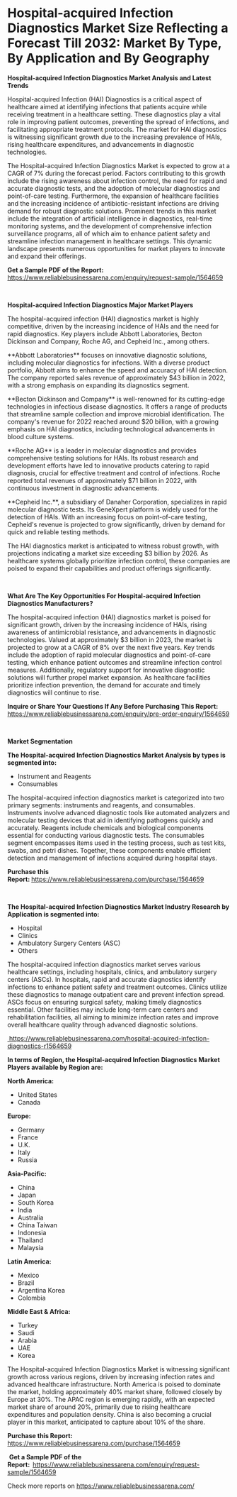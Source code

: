 <p><h1>Hospital-acquired Infection Diagnostics Market Size Reflecting a Forecast Till 2032: Market By Type, By Application and By Geography</h1></p><p><strong>Hospital-acquired Infection Diagnostics Market Analysis and Latest Trends</strong></p>
<p><p>Hospital-acquired Infection (HAI) Diagnostics is a critical aspect of healthcare aimed at identifying infections that patients acquire while receiving treatment in a healthcare setting. These diagnostics play a vital role in improving patient outcomes, preventing the spread of infections, and facilitating appropriate treatment protocols. The market for HAI diagnostics is witnessing significant growth due to the increasing prevalence of HAIs, rising healthcare expenditures, and advancements in diagnostic technologies.</p><p>The Hospital-acquired Infection Diagnostics Market is expected to grow at a CAGR of 7% during the forecast period. Factors contributing to this growth include the rising awareness about infection control, the need for rapid and accurate diagnostic tests, and the adoption of molecular diagnostics and point-of-care testing. Furthermore, the expansion of healthcare facilities and the increasing incidence of antibiotic-resistant infections are driving demand for robust diagnostic solutions. Prominent trends in this market include the integration of artificial intelligence in diagnostics, real-time monitoring systems, and the development of comprehensive infection surveillance programs, all of which aim to enhance patient safety and streamline infection management in healthcare settings. This dynamic landscape presents numerous opportunities for market players to innovate and expand their offerings.</p></p>
<p><strong>Get a Sample PDF of the Report:&nbsp;</strong> <a href="https://www.reliablebusinessarena.com/enquiry/request-sample/1564659?utm_campaign=2635&utm_medium=2&utm_source=Github&utm_content=ia&utm_term=03032025&utm_id=hospital-acquired-infection-diagnostics">https://www.reliablebusinessarena.com/enquiry/request-sample/1564659</a></p>
<p>&nbsp;</p>
<p><strong>Hospital-acquired Infection Diagnostics Major Market Players</strong></p>
<p><p>The hospital-acquired infection (HAI) diagnostics market is highly competitive, driven by the increasing incidence of HAIs and the need for rapid diagnostics. Key players include Abbott Laboratories, Becton Dickinson and Company, Roche AG, and Cepheid Inc., among others.</p><p>**Abbott Laboratories** focuses on innovative diagnostic solutions, including molecular diagnostics for infections. With a diverse product portfolio, Abbott aims to enhance the speed and accuracy of HAI detection. The company reported sales revenue of approximately $43 billion in 2022, with a strong emphasis on expanding its diagnostics segment.</p><p>**Becton Dickinson and Company** is well-renowned for its cutting-edge technologies in infectious disease diagnostics. It offers a range of products that streamline sample collection and improve microbial identification. The company's revenue for 2022 reached around $20 billion, with a growing emphasis on HAI diagnostics, including technological advancements in blood culture systems.</p><p>**Roche AG** is a leader in molecular diagnostics and provides comprehensive testing solutions for HAIs. Its robust research and development efforts have led to innovative products catering to rapid diagnosis, crucial for effective treatment and control of infections. Roche reported total revenues of approximately $71 billion in 2022, with continuous investment in diagnostic advancements.</p><p>**Cepheid Inc.**, a subsidiary of Danaher Corporation, specializes in rapid molecular diagnostic tests. Its GeneXpert platform is widely used for the detection of HAIs. With an increasing focus on point-of-care testing, Cepheid's revenue is projected to grow significantly, driven by demand for quick and reliable testing methods.</p><p>The HAI diagnostics market is anticipated to witness robust growth, with projections indicating a market size exceeding $3 billion by 2026. As healthcare systems globally prioritize infection control, these companies are poised to expand their capabilities and product offerings significantly.</p></p>
<p>&nbsp;</p>
<p><strong>What Are The Key Opportunities For Hospital-acquired Infection Diagnostics Manufacturers?</strong></p>
<p><p>The hospital-acquired infection (HAI) diagnostics market is poised for significant growth, driven by the increasing incidence of HAIs, rising awareness of antimicrobial resistance, and advancements in diagnostic technologies. Valued at approximately $3 billion in 2023, the market is projected to grow at a CAGR of 8% over the next five years. Key trends include the adoption of rapid molecular diagnostics and point-of-care testing, which enhance patient outcomes and streamline infection control measures. Additionally, regulatory support for innovative diagnostic solutions will further propel market expansion. As healthcare facilities prioritize infection prevention, the demand for accurate and timely diagnostics will continue to rise.</p></p>
<p><strong>Inquire or Share Your Questions If Any Before Purchasing This Report:</strong> <a href="https://www.reliablebusinessarena.com/enquiry/pre-order-enquiry/1564659?utm_campaign=2635&utm_medium=2&utm_source=Github&utm_content=ia&utm_term=03032025&utm_id=hospital-acquired-infection-diagnostics">https://www.reliablebusinessarena.com/enquiry/pre-order-enquiry/1564659</a></p>
<p>&nbsp;</p>
<p><strong>Market Segmentation</strong></p>
<p><strong>The Hospital-acquired Infection Diagnostics Market Analysis by types is segmented into:</strong></p>
<p><ul><li>Instrument and Reagents</li><li>Consumables</li></ul></p>
<p><p>The hospital-acquired infection diagnostics market is categorized into two primary segments: instruments and reagents, and consumables. Instruments involve advanced diagnostic tools like automated analyzers and molecular testing devices that aid in identifying pathogens quickly and accurately. Reagents include chemicals and biological components essential for conducting various diagnostic tests. The consumables segment encompasses items used in the testing process, such as test kits, swabs, and petri dishes. Together, these components enable efficient detection and management of infections acquired during hospital stays.</p></p>
<p><strong>Purchase this Report:&nbsp;</strong><a href="https://www.reliablebusinessarena.com/purchase/1564659?utm_campaign=2635&utm_medium=2&utm_source=Github&utm_content=ia&utm_term=03032025&utm_id=hospital-acquired-infection-diagnostics">https://www.reliablebusinessarena.com/purchase/1564659</a></p>
<p>&nbsp;</p>
<p><strong>The Hospital-acquired Infection Diagnostics Market Industry Research by Application is segmented into:</strong></p>
<p><ul><li>Hospital</li><li>Clinics</li><li>Ambulatory Surgery Centers (ASC)</li><li>Others</li></ul></p>
<p><p>The hospital-acquired infection diagnostics market serves various healthcare settings, including hospitals, clinics, and ambulatory surgery centers (ASCs). In hospitals, rapid and accurate diagnostics identify infections to enhance patient safety and treatment outcomes. Clinics utilize these diagnostics to manage outpatient care and prevent infection spread. ASCs focus on ensuring surgical safety, making timely diagnostics essential. Other facilities may include long-term care centers and rehabilitation facilities, all aiming to minimize infection rates and improve overall healthcare quality through advanced diagnostic solutions.</p></p>
<p><a href="https://www.reliablebusinessarena.com/hospital-acquired-infection-diagnostics-r1564659?utm_campaign=2635&utm_medium=2&utm_source=Github&utm_content=ia&utm_term=03032025&utm_id=hospital-acquired-infection-diagnostics">&nbsp;https://www.reliablebusinessarena.com/hospital-acquired-infection-diagnostics-r1564659</a></p>
<p><strong>In terms of Region, the Hospital-acquired Infection Diagnostics Market Players available by Region are:</strong></p>
<p>
    <p> <strong> North America: </strong>
        <ul>
            <li>United States</li>
            <li>Canada</li>
        </ul>
        </p> 
    <p> <strong> Europe: </strong>
        <ul>
            <li>Germany</li>
            <li>France</li>
            <li>U.K.</li>
            <li>Italy</li>
            <li>Russia</li>
        </ul>
        </p> 
    <p> <strong> Asia-Pacific: </strong>
        <ul>
            <li>China</li>
            <li>Japan</li>
            <li>South Korea</li>
            <li>India</li>
            <li>Australia</li>
            <li>China Taiwan</li>
            <li>Indonesia</li>
            <li>Thailand</li>
            <li>Malaysia</li>
        </ul>
        </p> 
    <p> <strong> Latin America: </strong>
        <ul>
            <li>Mexico</li>
            <li>Brazil</li>
            <li>Argentina Korea</li>
            <li>Colombia</li>
        </ul>
        </p> 
    <p> <strong> Middle East & Africa: </strong>
        <ul>
            <li>Turkey</li>
            <li>Saudi</li>
            <li>Arabia</li>
            <li>UAE</li>
            <li>Korea</li>
        </ul>
    </p>
    </p>
<p><p>The Hospital-acquired Infection Diagnostics Market is witnessing significant growth across various regions, driven by increasing infection rates and advanced healthcare infrastructure. North America is poised to dominate the market, holding approximately 40% market share, followed closely by Europe at 30%. The APAC region is emerging rapidly, with an expected market share of around 20%, primarily due to rising healthcare expenditures and population density. China is also becoming a crucial player in this market, anticipated to capture about 10% of the share.</p></p>
<p><strong>Purchase this Report: </strong><a href="https://www.reliablebusinessarena.com/purchase/1564659?utm_campaign=2635&utm_medium=2&utm_source=Github&utm_content=ia&utm_term=03032025&utm_id=hospital-acquired-infection-diagnostics">https://www.reliablebusinessarena.com/purchase/1564659</a></p>
<p>&nbsp;<strong>Get a Sample PDF of the Report:&nbsp;&nbsp;</strong><a href="https://www.reliablebusinessarena.com/enquiry/request-sample/1564659?utm_campaign=2635&utm_medium=2&utm_source=Github&utm_content=ia&utm_term=03032025&utm_id=hospital-acquired-infection-diagnostics">https://www.reliablebusinessarena.com/enquiry/request-sample/1564659</a></p>
<p><strong></strong></p>
<p>Check more reports on <a href="https://www.reliablebusinessarena.com/?utm_campaign=2635&utm_medium=2&utm_source=Github&utm_content=ia&utm_term=03032025&utm_id=hospital-acquired-infection-diagnostics">https://www.reliablebusinessarena.com/</a></p>